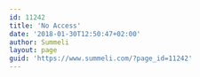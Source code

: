 ```yaml
---
id: 11242
title: 'No Access'
date: '2018-01-30T12:50:47+02:00'
author: Summeli
layout: page
guid: 'https://www.summeli.com/?page_id=11242'
---
```



